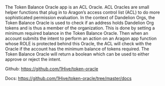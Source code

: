 The Token Balance Oracle app is an ACL Oracle. ACL Oracles are small helper functions that plug in to Aragon’s access control list (ACL) to do more sophisticated permission evaluation. In the context of Dandelion Orgs, the Token Balance Oracle is used to check if an address holds Dandelion Org tokens and is thus a member of the organization. This is done by setting a minimum required balance in the Token Balance Oracle. Then when an account submits the intent to perform an action on an Aragon app function whose ROLE is protected behind this Oracle, the ACL will check with the Oracle if the account has the minimum balance of tokens required. The Token Balance Oracle will return a boolean which can be used to either approve or reject the intent.

Github: https://github.com/1Hive/token-oracle

Docs: https://github.com/1Hive/token-oracle/tree/master/docs 
